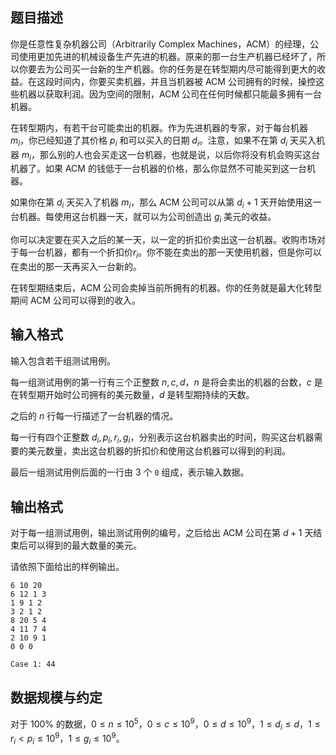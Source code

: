 ## 题目描述

你是任意性复杂机器公司（Arbitrarily Complex Machines，ACM）的经理，公司使用更加先进的机械设备生产先进的机器。原来的那一台生产机器已经坏了，所以你要去为公司买一台新的生产机器。你的任务是在转型期内尽可能得到更大的收益。在这段时间内，你要买卖机器，并且当机器被 ACM 公司拥有的时候，操控这些机器以获取利润。因为空间的限制，ACM 公司在任何时候都只能最多拥有一台机器。

在转型期内，有若干台可能卖出的机器。作为先进机器的专家，对于每台机器 $m_i$，你已经知道了其价格 $p_i$ 和可以买入的日期 $d_i$。注意，如果不在第 $d_i$ 天买入机器 $m_i$，那么别的人也会买走这一台机器，也就是说，以后你将没有机会购买这台机器了。如果 ACM 的钱低于一台机器的价格，那么你显然不可能买到这一台机器。

如果你在第 $d_i$ 天买入了机器 $m_i$，那么 ACM 公司可以从第 $d_i+1$ 天开始使用这一台机器。每使用这台机器一天，就可以为公司创造出 $g_i$ 美元的收益。

你可以决定要在买入之后的某一天，以一定的折扣价卖出这一台机器。收购市场对于每一台机器，都有一个折扣价$r_i$。你不能在卖出的那一天使用机器，但是你可以在卖出的那一天再买入一台新的。

在转型期结束后，ACM 公司会卖掉当前所拥有的机器。你的任务就是最大化转型期间 ACM 公司可以得到的收入。

## 输入格式

输入包含若干组测试用例。

每一组测试用例的第一行有三个正整数 $n,c,d$，$n$ 是将会卖出的机器的台数，$c$ 是在转型期开始时公司拥有的美元数量，$d$ 是转型期持续的天数。

之后的 $n$ 行每一行描述了一台机器的情况。

每一行有四个正整数 $d_i,p_i,r_i,g_i$，分别表示这台机器卖出的时间，购买这台机器需要的美元数量，卖出这台机器的折扣价和使用这台机器可以得到的利润。

最后一组测试用例后面的一行由 $3$ 个 `0` 组成，表示输入数据。

## 输出格式

对于每一组测试用例，输出测试用例的编号，之后给出 ACM 公司在第 $d+1$ 天结束后可以得到的最大数量的美元。

请依照下面给出的样例输出。

```input1
6 10 20
6 12 1 3
1 9 1 2
3 2 1 2
8 20 5 4
4 11 7 4
2 10 9 1
0 0 0
```

```output1
Case 1: 44
```

## 数据规模与约定

对于 $100\%$ 的数据，$0\leq n\leq 10^5$，$0\leq c\leq 10^9$，$0\leq d\leq 10^9$，$1\leq d_i\leq d$，$1\leq r_i<p_i\leq 10^9$，$1\leq g_i\leq 10^9$。

